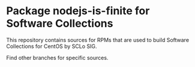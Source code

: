 # Package nodejs-is-finite for Software Collections

This repository contains sources for RPMs that are used
to build Software Collections for CentOS by SCLo SIG.

Find other branches for specific sources.
